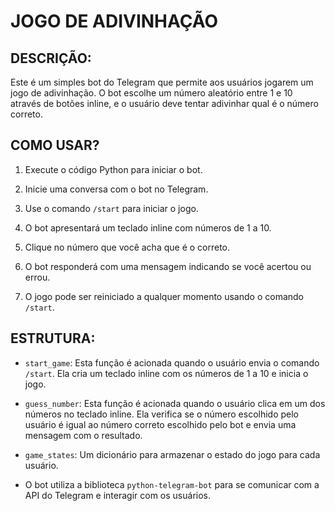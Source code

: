 # JOGO DE ADIVINHAÇÃO
## DESCRIÇÃO:
Este é um simples bot do Telegram que permite aos usuários jogarem um jogo de adivinhação. O bot escolhe um número aleatório entre 1 e 10 através de botões inline, e o usuário deve tentar adivinhar qual é o número correto.

## COMO USAR?
1. Execute o código Python para iniciar o bot.

2. Inicie uma conversa com o bot no Telegram.

3. Use o comando `/start` para iniciar o jogo.

4. O bot apresentará um teclado inline com números de 1 a 10.

5. Clique no número que você acha que é o correto.

6. O bot responderá com uma mensagem indicando se você acertou ou errou.

7. O jogo pode ser reiniciado a qualquer momento usando o comando `/start`.

## ESTRUTURA:
- `start_game`: Esta função é acionada quando o usuário envia o comando `/start`. Ela cria um teclado inline com os números de 1 a 10 e inicia o jogo.

- `guess_number`: Esta função é acionada quando o usuário clica em um dos números no teclado inline. Ela verifica se o número escolhido pelo usuário é igual ao número correto escolhido pelo bot e envia uma mensagem com o resultado.

- `game_states`: Um dicionário para armazenar o estado do jogo para cada usuário.

- O bot utiliza a biblioteca `python-telegram-bot` para se comunicar com a API do Telegram e interagir com os usuários.


